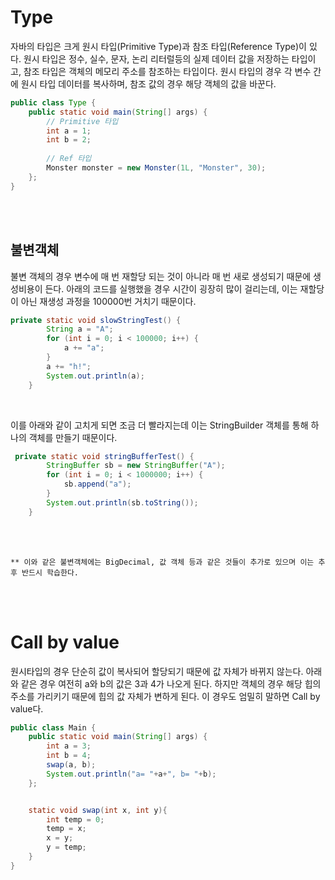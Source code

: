 # Type

자바의 타입은 크게 원시 타입(Primitive Type)과 참조 타입(Reference Type)이 있다. 원시 타입은 정수, 실수, 문자, 논리 리터럴등의 실제 데이터 값을 저장하는 타입이고, 참조 타입은 객체의 메모리 주소를 참조하는 타입이다. 원시 타입의 경우 각 변수 간에 원시 타입 데이터를 복사하며, 참조 값의 경우 해당 객체의 값을 바꾼다.


```java
public class Type {
    public static void main(String[] args) {
        // Primitive 타입
        int a = 1;
        int b = 2;
        
        // Ref 타입
        Monster monster = new Monster(1L, "Monster", 30);
    };
}
```

<br/><br/>

## 불변객체 

불변 객체의 경우 변수에 매 번 재할당 되는 것이 아니라 매 번 새로 생성되기 때문에 생성비용이 든다. 아래의 코드를 실행했을 경우 시간이 굉장히 많이 걸리는데, 이는 재할당이 아닌 재생성 과정을 100000번 거치기 때문이다.  
```java
private static void slowStringTest() {
        String a = "A";
        for (int i = 0; i < 100000; i++) {
            a += "a";
        }
        a += "h!";
        System.out.println(a);
    }
```

<br/>

이를 아래와 같이 고치게 되면 조금 더 빨라지는데 이는 StringBuilder 객체를 통해 하나의 객체를 만들기 때문이다.  
```java
 private static void stringBufferTest() {
        StringBuffer sb = new StringBuffer("A");
        for (int i = 0; i < 1000000; i++) {
            sb.append("a");
        }
        System.out.println(sb.toString());
    }
```

<br/><br/>

`** 이와 같은 불변객체에는 BigDecimal, 값 객체 등과 같은 것들이 추가로 있으며 이는 추후 반드시 학습한다.`

<br/><br/>



# Call by value
원시타입의 경우 단순히 값이 복사되어 할당되기 때문에 값 자체가 바뀌지 않는다. 아래와 같은 경우 여전히 a와 b의 값은 3과 4가 나오게 된다. 하지만 객체의 경우 해당 힙의 주소를 가리키기 때문에 힙의 값 자체가 변하게 된다. 이 경우도 엄밀히 말하면 Call by value다. 
````java
public class Main {
    public static void main(String[] args) {
        int a = 3;
        int b = 4;
        swap(a, b);
        System.out.println("a= "+a+", b= "+b);
    };


    static void swap(int x, int y){
        int temp = 0;
        temp = x;
        x = y;
        y = temp;
    }
}
````